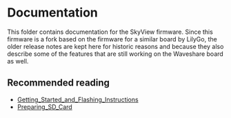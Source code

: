 # Documentation

This folder contains documentation for the SkyView firmware. Since this firmware is a fork based on the firmware for a similar board by LilyGo, the older release notes are kept here for historic reasons and because they also describe some of the features that are still working on the Waveshare board as well.

## Recommended reading

- [Getting_Started_and_Flashing_Instructions](Getting_Started_and_Flashing_Instructions.md)
- [Preparing_SD_Card](Preparing_SD_Card.md)

